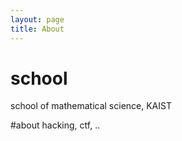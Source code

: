 ```yaml
---
layout: page
title: About
---
```


# school
school of mathematical science, KAIST

#about
hacking, ctf, ..
